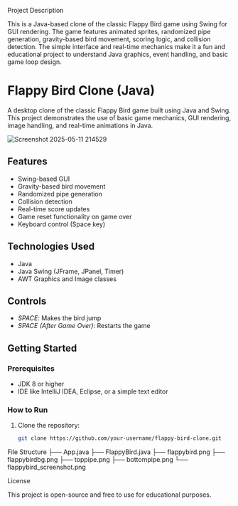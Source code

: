 Project Description

This is a Java-based clone of the classic Flappy Bird game using Swing for GUI rendering. The game features animated sprites, randomized pipe generation, gravity-based bird movement, scoring logic, and collision detection. The simple interface and real-time mechanics make it a fun and educational project to understand Java graphics, event handling, and basic game loop design.
# Flappy Bird Clone (Java)

A desktop clone of the classic Flappy Bird game built using Java and Swing. This project demonstrates the use of basic game mechanics, GUI rendering, image handling, and real-time animations in Java.

![Screenshot 2025-05-11 214529](https://github.com/user-attachments/assets/6708c5cb-7024-4db9-9da4-b2341794e59f)


## Features
- Swing-based GUI
- Gravity-based bird movement
- Randomized pipe generation
- Collision detection
- Real-time score updates
- Game reset functionality on game over
- Keyboard control (Space key)

## Technologies Used
- Java
- Java Swing (JFrame, JPanel, Timer)
- AWT Graphics and Image classes

## Controls
- *SPACE*: Makes the bird jump
- *SPACE (After Game Over)*: Restarts the game

## Getting Started

### Prerequisites
- JDK 8 or higher
- IDE like IntelliJ IDEA, Eclipse, or a simple text editor

### How to Run
1. Clone the repository:
   ```bash
   git clone https://github.com/your-username/flappy-bird-clone.git
   
File Structure
├── App.java
├── FlappyBird.java
├── flappybird.png
├── flappybirdbg.png
├── toppipe.png
├── bottompipe.png
└── flappybird_screenshot.png   

License

This project is open-source and free to use for educational purposes.
